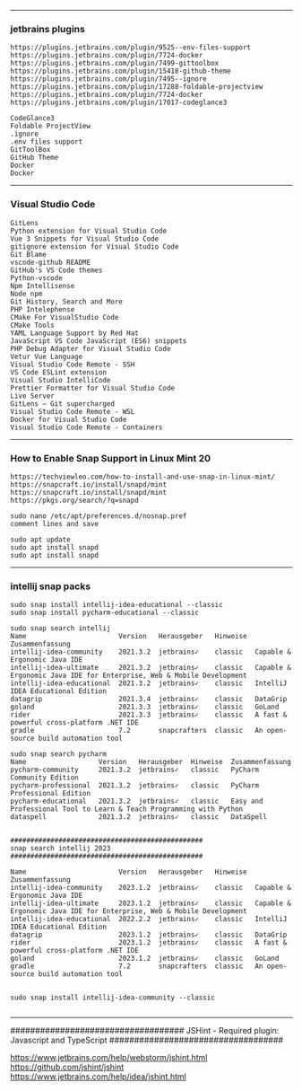 
--------------------------------------------------
### jetbrains plugins
~~~
https://plugins.jetbrains.com/plugin/9525--env-files-support
https://plugins.jetbrains.com/plugin/7724-docker
https://plugins.jetbrains.com/plugin/7499-gittoolbox
https://plugins.jetbrains.com/plugin/15418-github-theme
https://plugins.jetbrains.com/plugin/7495--ignore
https://plugins.jetbrains.com/plugin/17288-foldable-projectview
https://plugins.jetbrains.com/plugin/7724-docker
https://plugins.jetbrains.com/plugin/17017-codeglance3

CodeGlance3
Foldable ProjectView
.ignore
.env files support
GitToolBox
GitHub Theme
Docker
Docker
~~~


--------------------------------------------------
### Visual Studio Code

~~~
GitLens 
Python extension for Visual Studio Code
Vue 3 Snippets for Visual Studio Code
gitignore extension for Visual Studio Code
Git Blame
vscode-github README
GitHub's VS Code themes
Python-vscode
Npm Intellisense
Node npm
Git History, Search and More
PHP Intelephense
CMake For VisualStudio Code
CMake Tools
YAML Language Support by Red Hat
JavaScript VS Code JavaScript (ES6) snippets
PHP Debug Adapter for Visual Studio Code
Vetur Vue Language 
Visual Studio Code Remote - SSH
VS Code ESLint extension
Visual Studio IntelliCode
Prettier Formatter for Visual Studio Code
Live Server
GitLens — Git supercharged
Visual Studio Code Remote - WSL
Docker for Visual Studio Code
Visual Studio Code Remote - Containers
~~~
--------------------------------------------------


### How to Enable Snap Support in Linux Mint 20


~~~
https://techviewleo.com/how-to-install-and-use-snap-in-linux-mint/
https://snapcraft.io/install/snapd/mint
https://snapcraft.io/install/snapd/mint
https://pkgs.org/search/?q=snapd

sudo nano /etc/apt/preferences.d/nosnap.pref
comment lines and save

sudo apt update
sudo apt install snapd
sudo apt install snapd
~~~
--------------------------------------------------

### intellij snap packs

~~~
sudo snap install intellij-idea-educational --classic
sudo snap install pycharm-educational --classic

sudo snap search intellij
Name                       Version   Herausgeber   Hinweise  Zusammenfassung
intellij-idea-community    2021.3.2  jetbrains✓    classic   Capable & Ergonomic Java IDE
intellij-idea-ultimate     2021.3.2  jetbrains✓    classic   Capable & Ergonomic Java IDE for Enterprise, Web & Mobile Development
intellij-idea-educational  2021.3.2  jetbrains✓    classic   IntelliJ IDEA Educational Edition
datagrip                   2021.3.4  jetbrains✓    classic   DataGrip
goland                     2021.3.3  jetbrains✓    classic   GoLand
rider                      2021.3.3  jetbrains✓    classic   A fast & powerful cross-platform .NET IDE
gradle                     7.2       snapcrafters  classic   An open-source build automation tool

sudo snap search pycharm
Name                  Version   Herausgeber  Hinweise  Zusammenfassung
pycharm-community     2021.3.2  jetbrains✓   classic   PyCharm Community Edition
pycharm-professional  2021.3.2  jetbrains✓   classic   PyCharm Professional Edition
pycharm-educational   2021.3.2  jetbrains✓   classic   Easy and Professional Tool to Learn & Teach Programming with Python
dataspell             2021.3.2  jetbrains✓   classic   DataSpell


################################################
snap search intellij 2023
################################################

Name                       Version   Herausgeber   Hinweise  Zusammenfassung
intellij-idea-community    2023.1.2  jetbrains✓    classic   Capable & Ergonomic Java IDE
intellij-idea-ultimate     2023.1.2  jetbrains✓    classic   Capable & Ergonomic Java IDE for Enterprise, Web & Mobile Development
intellij-idea-educational  2022.2.2  jetbrains✓    classic   IntelliJ IDEA Educational Edition
datagrip                   2023.1.2  jetbrains✓    classic   DataGrip
rider                      2023.1.2  jetbrains✓    classic   A fast & powerful cross-platform .NET IDE
goland                     2023.1.2  jetbrains✓    classic   GoLand
gradle                     7.2       snapcrafters  classic   An open-source build automation tool


sudo snap install intellij-idea-community --classic


~~~
--------------------------------------------------


###################################
JSHint - Required plugin: Javascript and TypeScript
###################################

https://www.jetbrains.com/help/webstorm/jshint.html
https://github.com/jshint/jshint
https://www.jetbrains.com/help/idea/jshint.html
